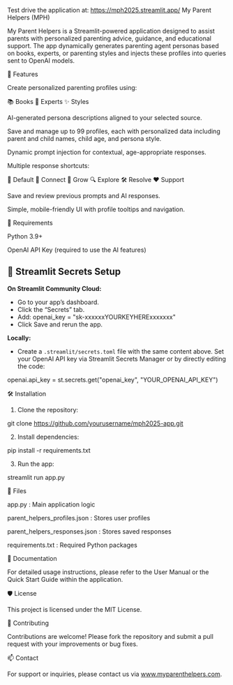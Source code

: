 Test drive the application at: https://mph2025.streamlit.app/
My Parent Helpers (MPH)

My Parent Helpers is a Streamlit-powered application designed to assist parents with personalized parenting advice, guidance, and educational support. The app dynamically generates parenting agent personas based on books, experts, or parenting styles and injects these profiles into queries sent to OpenAI models.

🚀 Features

Create personalized parenting profiles using:

📚 Books
🧑‍ Experts
✨ Styles

AI-generated persona descriptions aligned to your selected source.

Save and manage up to 99 profiles, each with personalized data including parent and child names, child age, and persona style.

Dynamic prompt injection for contextual, age-appropriate responses.

Multiple response shortcuts:

💬 Default
🤝 Connect
🌱 Grow
🔍 Explore
🛠 Resolve
❤ Support

Save and review previous prompts and AI responses.

Simple, mobile-friendly UI with profile tooltips and navigation.

🔑 Requirements

Python 3.9+

OpenAI API Key (required to use the AI features)

## 🔐 Streamlit Secrets Setup

**On Streamlit Community Cloud:**
- Go to your app’s dashboard.
- Click the “Secrets” tab.
- Add:
    openai_key = "sk-xxxxxxYOURKEYHERExxxxxxx"
- Click Save and rerun the app.

**Locally:**  
- Create a `.streamlit/secrets.toml` file with the same content above.
Set your OpenAI API key via Streamlit Secrets Manager or by directly editing the code:

openai.api_key = st.secrets.get("openai_key", "YOUR_OPENAI_API_KEY")

🛠 Installation

1. Clone the repository:

git clone 
https://github.com/yourusername/mph2025-app.git

2. Install dependencies:

pip install -r requirements.txt

3. Run the app:

streamlit run app.py

📂 Files

app.py : Main application logic

parent_helpers_profiles.json : 
Stores user profiles

parent_helpers_responses.json : Stores saved responses

requirements.txt : Required Python packages

📖 Documentation

For detailed usage instructions, please refer to the User Manual or the Quick Start Guide within the application.

🛡️ License

This project is licensed under the MIT License.

🤝 Contributing

Contributions are welcome! Please fork the repository and submit a pull request with your improvements or bug fixes.

📫 Contact

For support or inquiries, please contact us via www.myparenthelpers.com.

